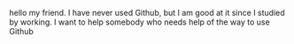 hello my friend. I have never used Github, but I am good at it since I studied by working. I want to help somebody who needs help of the way to use Github
